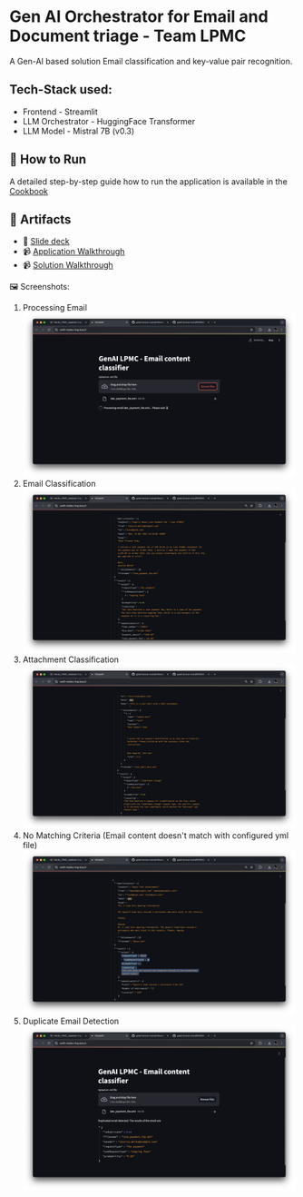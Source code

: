 # Gen AI Orchestrator for Email and  Document triage - Team LPMC

A Gen-AI based solution Email classification and key-value pair recognition.

## Tech-Stack used:
- Frontend - Streamlit
- LLM Orchestrator - HuggingFace Transformer
- LLM Model - Mistral 7B (v0.3)

## 🏃 How to Run
A detailed step-by-step guide how to run the application is available in the [Cookbook](https://github.com/EashwarPrabu/gaied-lpmcai-main/blob/main/code/src/README.md)

## 🎥 Artifacts
- 🔗 [Slide deck](https://github.com/EashwarPrabu/gaied-lpmcai-main/blob/main/artifacts/demo/lpmcai-presentation.pptx)
- 📹 [Application Walkthrough](https://github.com/EashwarPrabu/gaied-lpmcai-main/blob/main/artifacts/demo/code-demo-walkthrough-lpmc-ai.mp4)
- 📹 [Solution Walkthrough](https://github.com/EashwarPrabu/gaied-lpmcai-main/blob/main/artifacts/demo/PPT-demo-lpmc-ai.mp4)

🖼️ Screenshots:
1. Processing Email
![Processing Email](/artifacts/demo/Processing-Email.png)
2. Email Classification
![Email Classification](/artifacts/demo/Email%20Classification.png)
3. Attachment Classification
![Attachment Classification](/artifacts/demo/Attachment%20Classification.png)
4. No Matching Criteria (Email content doesn't match with configured yml file)
![No Matching Criteria](/artifacts/demo/No%20Matching%20Criteria.png)
5. Duplicate Email Detection
![Duplicate Email Detection](/artifacts/demo/Duplicate%20Email.png)